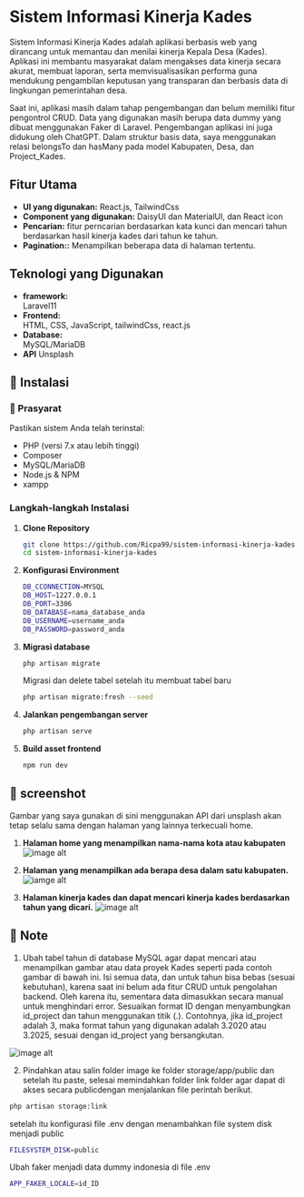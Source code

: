 # Sistem Informasi Kinerja Kades

Sistem Informasi Kinerja Kades adalah aplikasi berbasis web yang dirancang untuk memantau dan menilai kinerja Kepala Desa (Kades). Aplikasi ini membantu masyarakat dalam mengakses data kinerja secara akurat, membuat laporan, serta memvisualisasikan performa guna mendukung pengambilan keputusan yang transparan dan berbasis data di lingkungan pemerintahan desa.

Saat ini, aplikasi masih dalam tahap pengembangan dan belum memiliki fitur pengontrol CRUD. Data yang digunakan masih berupa data dummy yang dibuat menggunakan Faker di Laravel. Pengembangan aplikasi ini juga didukung oleh ChatGPT. Dalam struktur basis data, saya menggunakan relasi belongsTo dan hasMany pada model Kabupaten, Desa, dan Project_Kades.

## Fitur Utama

- **UI yang digunakan:** React.js, TailwindCss
- **Component yang digunakan:** DaisyUI dan MaterialUI, dan React icon
- **Pencarian:** fitur perncarian berdasarkan kata kunci dan mencari tahun berdasarkan hasil kinerja kades dari tahun ke tahun.
- **Pagination::** Menampilkan beberapa data di halaman tertentu.
  

## Teknologi yang Digunakan

- **framework:**  
  Laravel11  
- **Frontend:**  
  HTML, CSS, JavaScript, tailwindCss, react.js  
- **Database:**  
  MySQL/MariaDB
- **API**
  Unsplash

## 🔧 Instalasi

### 🔗 Prasyarat

Pastikan sistem Anda telah terinstal:
- PHP (versi 7.x atau lebih tinggi)
- Composer
- MySQL/MariaDB
- Node.js & NPM
- xampp

### Langkah-langkah Instalasi

1. **Clone Repository**

   ```bash
   git clone https://github.com/Ricpa99/sistem-informasi-kinerja-kades.git
   cd sistem-informasi-kinerja-kades
2. **Konfigurasi Environment**
    ```sh
    DB_CCONNECTION=MYSQL
    DB_HOST=1227.0.0.1
    DB_PORT=3306
    DB_DATABASE=nama_database_anda
    DB_USERNAME=username_anda
    DB_PASSWORD=password_anda
    ```
3.  **Migrasi database**
    ```sh
    php artisan migrate
    ```
    Migrasi dan delete tabel setelah itu membuat tabel baru
    ```sh
    php artisan migrate:fresh --seed
    ```
4. **Jalankan pengembangan server**
    ```bash
    php artisan serve
    ```
5. **Build asset frontend**
    ```sh
    npm run dev
    ```
## 📸 screenshot
Gambar yang saya gunakan di sini menggunakan API dari unsplash akan tetap selalu sama dengan halaman yang lainnya terkecuali home.
1. **Halaman home yang menampilkan nama-nama kota atau kabupaten**
   ![image alt](https://github.com/Ricpa99/sistem-informasi-kinerja-kades/blob/73442fc26ea311696454249629b92ec6072bdef8/img/home.png)



2. **Halaman yang menampilkan ada berapa desa dalam satu kabupaten.**
   ![iamge alt](https://github.com/Ricpa99/sistem-informasi-kinerja-kades/blob/73442fc26ea311696454249629b92ec6072bdef8/img/desa.png)


3. **Halaman kinerja kades dan dapat mencari kinerja kades berdasarkan tahun yang dicari.**
   ![image alt](https://github.com/Ricpa99/sistem-informasi-kinerja-kades/blob/73442fc26ea311696454249629b92ec6072bdef8/img/kinerja_kades.png)

## 📝 Note
1. Ubah tabel tahun di database MySQL agar dapat mencari atau menampilkan gambar atau data proyek Kades seperti pada contoh gambar di bawah ini. Isi semua data, dan untuk tahun bisa bebas (sesuai kebutuhan), karena saat ini belum ada fitur CRUD untuk pengolahan backend. Oleh karena itu, sementara data dimasukkan secara manual untuk menghindari error. Sesuaikan format ID dengan menyambungkan id_project dan tahun menggunakan titik (.). Contohnya, jika id_project adalah 3, maka format tahun yang digunakan adalah 3.2020 atau 3.2025, sesuai dengan id_project yang bersangkutan.



![image alt](https://github.com/Ricpa99/sistem-informasi-kinerja-kades/blob/8dbc420043735b3a587edde3f409d5d5798a12ce/img/database.png)
    
2. Pindahkan atau salin folder image ke folder storage/app/public dan setelah itu paste, selesai memindahkan folder link folder agar dapat di akses secara publicdengan menjalankan file perintah berikut.
```sh
php artisan storage:link
```
setelah  itu konfigurasi file .env dengan menambahkan file system disk menjadi public
```bash
FILESYSTEM_DISK=public
```
Ubah faker menjadi data dummy indonesia di file .env
```sh
APP_FAKER_LOCALE=id_ID
```
